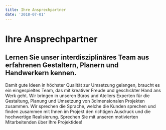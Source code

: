 ```yaml
---
title: Ihre Ansprechpartner
date: '2018-07-01'
---
```

# Ihre Ansprechpartner

## Lernen Sie unser interdisziplinäres Team aus erfahrenen Gestaltern, Planern und Handwerkern kennen.


Damit gute Ideen in höchster Qualität zur Umsetzung gelangen, braucht es ein eingespieltes Team, das mit kreativer Freude und geschickter Hand ans Werk geht. Wir bringen in unseren Büros und Ateliers Experten für die Gestaltung, Planung und Umsetzung von 3dimensionalen Projekten zusammen. Wir sprechen die Sprache, welche die Kunden sprechen und finden zusammen mit Ihnen im Projekt den richtigen Ausdruck und die hochwertige Realisierung. Sprechen Sie mit unseren motivierten Mitarbeitenden über Ihre Projektidee!
